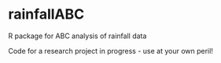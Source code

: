 # rainfallABC
R package for ABC analysis of rainfall data

Code for a research project in progress - use at your own peril!
